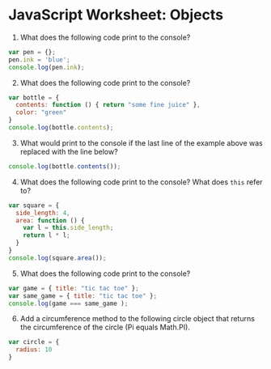 # JavaScript Worksheet: Objects

1. What does the following code print to the console?
```javascript
var pen = {};
pen.ink = 'blue';
console.log(pen.ink);
```

2. What does the following code print to the console?
```javascript
var bottle = {
  contents: function () { return "some fine juice" },
  color: "green"
}
console.log(bottle.contents);
```

3. What would print to the console if the last line of the example above was replaced with the line below?
```javascript
console.log(bottle.contents());
```

4. What does the following code print to the console? What does `this` refer to?
```javascript
var square = {
  side_length: 4,
  area: function () {
    var l = this.side_length;
    return l * l;
  }
}
console.log(square.area());
```

5. What does the following code print to the console?
```javascript
var game = { title: "tic tac toe" };
var same_game = { title: "tic tac toe" };
console.log(game === same_game );
```

6. Add a circumference method to the following circle object that returns the circumference of the circle (Pi equals Math.PI).
```javascript
var circle = {
  radius: 10
}
```
